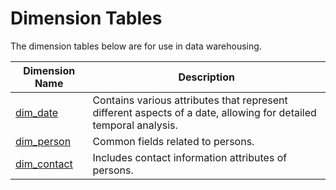 # Dimension Tables

The dimension tables below are for use in data warehousing.

| Dimension Name           | Description                                                                                                                                                             |
|--------------------------|-------------------------------------------------------------------------------------------------------------------------------------------------------------------------|
| [dim_date]()             | Contains various attributes that represent different aspects of a date, allowing for detailed temporal analysis.                                                        |
| [dim_person]()           | Common fields related to persons.                                                                                                                                       |
| [dim_contact]()          | Includes contact information attributes of persons.                                                                                                                     |
